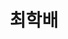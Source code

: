---
layout: hubs
key: Q56697751
title: 최학배
name: 최학배
image: 
description: 상인, 대성상회 대표
score: 0.0006865745719248905
degree: 6
---